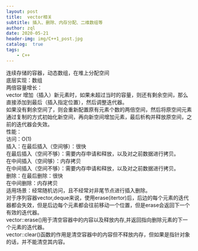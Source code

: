 ```yaml
---
layout: post
title:  vector相关
subtitle: 插入、删除、内存分配、二维数组等
author: zql
date: 2020-05-21
header-img: img/C++1_post.jpg
catalog:  true
tags:
    - C++
---
```

连续存储的容器，动态数组，在堆上分配空间  
底层实现：数组  
两倍容量增长：  
vector 增加（插入）新元素时，如果未超过当时的容量，则还有剩余空间，那么直接添加到最后（插入指定位置），然后调整迭代器。  
如果没有剩余空间了，则会重新配置原有元素个数的两倍空间，然后将原空间元素通过复制的方式初始化新空间，再向新空间增加元素，最后析构并释放原空间，之前的迭代器会失效。  
性能：  
访问：O(1)  
插入：在最后插入（空间够）：很快  
在最后插入（空间不够）：需要内存申请和释放，以及对之前数据进行拷贝。  
在中间插入（空间够）：内存拷贝  
在中间插入（空间不够）：需要内存申请和释放，以及对之前数据进行拷贝。  
删除：在最后删除：很快  
在中间删除：内存拷贝  
适用场景：经常随机访问，且不经常对非尾节点进行插入删除。  
对于序列容器vector,deque来说，使用erase(itertor)后，后边的每个元素的迭代器都会失效，但是后边每个元素都会往前移动一个位置，但是erase会返回下一个有效的迭代器。  
vector::erase()用于清空容器中的内容以及释放内存,并返回指向删除元素的下一个元素的迭代器。  
vector::clear()函数的作用是清空容器中的内容但不释放内存，但如果是指针对象的话，并不能清空其内容。  
